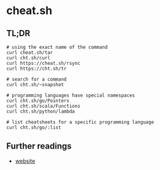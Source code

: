 # cheat.sh

## TL;DR

```shell
# using the exact name of the command
curl cheat.sh/tar
curl cht.sh/curl
curl https://cheat.sh/rsync
curl https://cht.sh/tr

# search for a command
curl cht.sh/~snapshot

# programming languages have special namespaces
curl cht.sh/go/Pointers
curl cht.sh/scala/Functions
curl cht.sh/python/lambda

# list cheatsheets for a specific programming language
curl cht.sh/go/:list
```

## Further readings

- [website]

[website]: https://cheat.sh/
